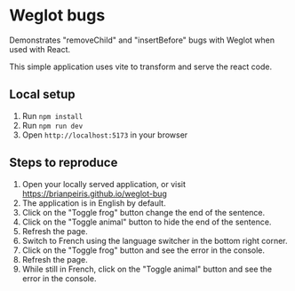 # Weglot bugs

Demonstrates "removeChild" and "insertBefore" bugs with Weglot when used with React.

This simple application uses vite to transform and serve the react code.

## Local setup
1. Run `npm install`
2. Run `npm run dev`
3. Open `http://localhost:5173` in your browser

## Steps to reproduce
1. Open your locally served application, or visit https://brianpeiris.github.io/weglot-bug
2. The application is in English by default.
3. Click on the "Toggle frog" button change the end of the sentence.
4. Click on the "Toggle animal" button to hide the end of the sentence.
5. Refresh the page.
6. Switch to French using the language switcher in the bottom right corner.
7. Click on the "Toggle frog" button and see the error in the console.
8. Refresh the page.
9. While still in French, click on the "Toggle animal" button and see the error in the console.

